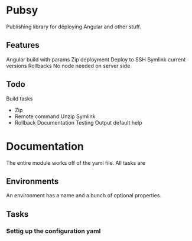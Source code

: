 # Pubsy
Publishing library for deploying Angular and other stuff.

## Features
Angular build with params
Zip deployment
Deploy to SSH
Symlink current versions
Rollbacks
No node needed on server side

## Todo
Build tasks
- Zip 
- Remote command
  Unzip
  Symlink
- Rollback
Documentation
Testing
Output default help

# Documentation
The entire module works off of the yaml file. All tasks are 

## Environments
An environment has a name and a bunch of optional properties. 

## Tasks

### Settig up the configuration yaml
